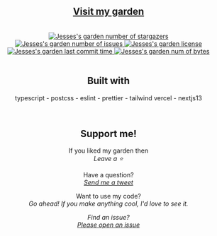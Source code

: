 <div align="center">
  <section>
    <h1>
      <a href="https://digital-garden-steez.vercel.app/">
        Visit my garden
      </a>
    </h1>
  </section>
  <br />
  <section>
    <a href="#">
      <img
        alt="Jesses's garden number of stargazers"
        title="Jesses's garden number of stargazers"
        src="https://custom-icon-badges.demolab.com/github/stars/steezplusplus/digital-garden?logo=star"
      />
    </a>
    <a href="#">
      <img
        alt="Jesses's garden number of issues"
        title="Jesses's garden number of issues"
        src="https://custom-icon-badges.demolab.com/github/issues-raw/steezplusplus/digital-garden?logo=issue"
      />
    </a>
    <a href="#">
      <img
        alt="Jesses's garden license"
        title="Jesses's garden license"
        src="https://custom-icon-badges.demolab.com/github/license/steezplusplus/digital-garden?logo=law"
      />
    </a>
    <a href="#">
      <img
        alt="Jesses's garden last commit time"
        title="Jesses's garden last commit time"
        src="https://custom-icon-badges.demolab.com/github/last-commit/steezplusplus/digital-garden?logo=history&logoColor=white"
      />
    </a>
    <a href="#">
      <img
        alt="Jesses's garden num of bytes"
        title="Jesses's garden num of bytes"
        src="https://custom-icon-badges.demolab.com/github/languages/code-size/steezplusplus/digital-garden?logo=file-code&logoColor=white"
      />
    </a>
  </section>
  <br />
  <section>
    <h2>Built with</h2>
    <p>typescript - postcss - eslint - prettier - tailwind vercel - nextjs13</p>
  </section>
  <br />
  <section>
    <h2>Support me!</h2>
    <p>
      If you liked my garden then
      <br />
      <em>Leave a ⭐</em>
    </p>
    <p>
      Have a question?
      <br />
      <em>
        <a href="https://twitter.com/CodingSteez" target="_blank">Send me a tweet</a>
      </em>
    </p>
    <p>
      Want to use my code?
      <br />
      <em>
        Go ahead! If you make anything cool, I'd love to see it.
      <em>
    </p>
    <p>
      Find an issue?
      <br />
      <em>
        <a href="https://github.com/steezplusplus/digital-garden/issues" target="_blank">Please open an issue</a>
      <em>
    </p>
  </section>
</div>
